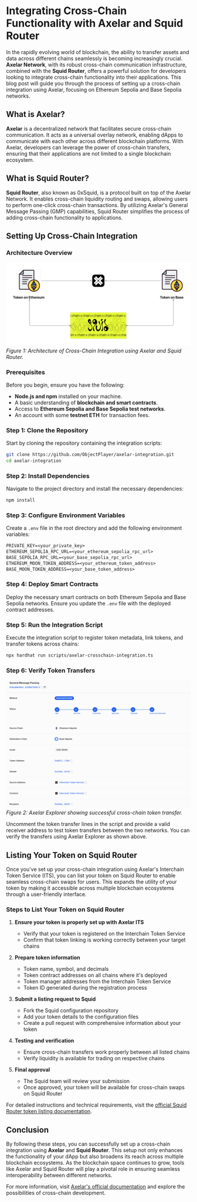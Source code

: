 # Integrating Cross-Chain Functionality with **Axelar** and **Squid Router**

In the rapidly evolving world of blockchain, the ability to transfer assets and data across different chains seamlessly is becoming increasingly crucial. **Axelar Network**, with its robust cross-chain communication infrastructure, combined with the **Squid Router**, offers a powerful solution for developers looking to integrate cross-chain functionality into their applications. This blog post will guide you through the process of setting up a cross-chain integration using Axelar, focusing on Ethereum Sepolia and Base Sepolia networks.

## What is **Axelar**?

**Axelar** is a decentralized network that facilitates secure cross-chain communication. It acts as a universal overlay network, enabling dApps to communicate with each other across different blockchain platforms. With Axelar, developers can leverage the power of cross-chain transfers, ensuring that their applications are not limited to a single blockchain ecosystem.

## What is **Squid Router**?

**Squid Router**, also known as 0xSquid, is a protocol built on top of the Axelar Network. It enables cross-chain liquidity routing and swaps, allowing users to perform one-click cross-chain transactions. By utilizing Axelar's General Message Passing (GMP) capabilities, Squid Router simplifies the process of adding cross-chain functionality to applications.

## Setting Up Cross-Chain Integration

### Architecture Overview

![Architecture Diagram](utils/Axelar_and_SquidRouter.png)
*Figure 1: Architecture of Cross-Chain Integration using Axelar and Squid Router.*

### Prerequisites

Before you begin, ensure you have the following:
* **Node.js and npm** installed on your machine.
* A basic understanding of **blockchain and smart contracts**.
* Access to **Ethereum Sepolia and Base Sepolia test networks**.
* An account with some **testnet ETH** for transaction fees.

### Step 1: Clone the Repository

Start by cloning the repository containing the integration scripts:
```bash
git clone https://github.com/ObjectPlayer/axelar-integration.git
cd axelar-integration
```

### Step 2: Install Dependencies

Navigate to the project directory and install the necessary dependencies:
```bash
npm install
```

### Step 3: Configure Environment Variables

Create a `.env` file in the root directory and add the following environment variables:
```plaintext
PRIVATE_KEY=<your_private_key>
ETHEREUM_SEPOLIA_RPC_URL=<your_ethereum_sepolia_rpc_url>
BASE_SEPOLIA_RPC_URL=<your_base_sepolia_rpc_url>
ETHEREUM_MOON_TOKEN_ADDRESS=<your_ethereum_token_address>
BASE_MOON_TOKEN_ADDRESS=<your_base_token_address>
```

### Step 4: Deploy Smart Contracts

Deploy the necessary smart contracts on both Ethereum Sepolia and Base Sepolia networks. Ensure you update the `.env` file with the deployed contract addresses.

### Step 5: Run the Integration Script

Execute the integration script to register token metadata, link tokens, and transfer tokens across chains:
```bash
npx hardhat run scripts/axelar-crosschain-integration.ts
```

### Step 6: Verify Token Transfers

![Token Transfer Result](utils/Axelar-scan.png)
*Figure 2: Axelar Explorer showing successful cross-chain token transfer.*

Uncomment the token transfer lines in the script and provide a valid receiver address to test token transfers between the two networks. You can verify the transfers using Axelar Explorer as shown above.

## Listing Your Token on Squid Router

Once you've set up your cross-chain integration using Axelar's Interchain Token Service (ITS), you can list your token on Squid Router to enable seamless cross-chain swaps for users. This expands the utility of your token by making it accessible across multiple blockchain ecosystems through a user-friendly interface.

### Steps to List Your Token on Squid Router

1. **Ensure your token is properly set up with Axelar ITS**
   - Verify that your token is registered on the Interchain Token Service
   - Confirm that token linking is working correctly between your target chains

2. **Prepare token information**
   - Token name, symbol, and decimals
   - Token contract addresses on all chains where it's deployed
   - Token manager addresses from the Interchain Token Service
   - Token ID generated during the registration process

3. **Submit a listing request to Squid**
   - Fork the Squid configuration repository
   - Add your token details to the configuration files
   - Create a pull request with comprehensive information about your token

4. **Testing and verification**
   - Ensure cross-chain transfers work properly between all listed chains
   - Verify liquidity is available for trading on respective chains

5. **Final approval**
   - The Squid team will review your submission
   - Once approved, your token will be available for cross-chain swaps on Squid Router

For detailed instructions and technical requirements, visit the [official Squid Router token listing documentation](https://docs.squidrouter.com/adding-tokens/interchain-token-its-listings/how-to-list).

## Conclusion

By following these steps, you can successfully set up a cross-chain integration using **Axelar** and **Squid Router**. This setup not only enhances the functionality of your dApp but also broadens its reach across multiple blockchain ecosystems. As the blockchain space continues to grow, tools like Axelar and Squid Router will play a pivotal role in ensuring seamless interoperability between different networks.

For more information, visit [Axelar's official documentation](https://docs.axelar.dev/) and explore the possibilities of cross-chain development.
